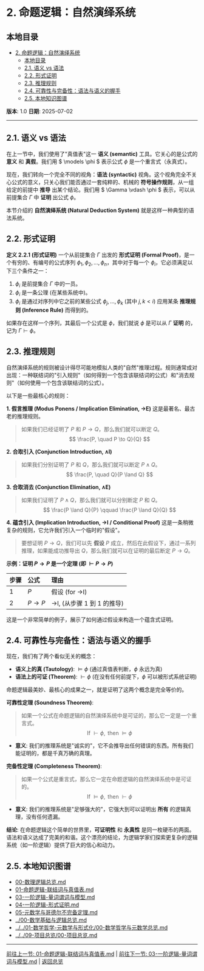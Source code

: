 # 2. 命题逻辑：自然演绎系统

## 本地目录

- [2. 命题逻辑：自然演绎系统](#2-命题逻辑自然演绎系统)
  - [本地目录](#本地目录)
  - [2.1. 语义 vs 语法](#21-语义-vs-语法)
  - [2.2. 形式证明](#22-形式证明)
  - [2.3. 推理规则](#23-推理规则)
  - [2.4. 可靠性与完备性：语法与语义的握手](#24-可靠性与完备性语法与语义的握手)
  - [2.5. 本地知识图谱](#25-本地知识图谱)

**版本**: 1.0
**日期**: 2025-07-02

---

## 2.1. 语义 vs 语法

在上一节中，我们使用了"真值表"这一 **语义 (semantic)** 工具。它关心的是公式的 **意义** 和 **真假**。我们用 $ \models \phi $ 表示公式 $\phi$ 是一个重言式（永真式）。

现在，我们转向一个完全不同的视角：**语法 (syntactic)** 视角。这个视角完全不关心公式的意义，只关心我们能否通过一套纯粹的、机械的 **符号操作规则**，从一组给定的前提中 **推导** 出某个结论。我们用 $ \Gamma \vdash \phi $ 表示，可以从前提集合 $\Gamma$ 中 **证明** 出公式 $\phi$。

本节介绍的 **自然演绎系统 (Natural Deduction System)** 就是这样一种典型的语法系统。

## 2.2. 形式证明

**定义 2.2.1 (形式证明)**
一个从前提集合 $\Gamma$ 出发的 **形式证明 (Formal Proof)**，是一个有穷的、有编号的公式序列 $\phi_1, \phi_2, ..., \phi_n$，其中对于每一个 $\phi_i$，它必须满足以下三个条件之一：

1. $\phi_i$ 是前提集合 $\Gamma$ 中的一员。
2. $\phi_i$ 是一条公理 (在某些系统中)。
3. $\phi_i$ 是通过对序列中它之前的某些公式 $\phi_j, ..., \phi_k$ (其中 $j,k < i$) 应用某条 **推理规则 (Inference Rule)** 而得到的。

如果存在这样一个序列，其最后一个公式是 $\phi$，我们就说 $\phi$ 是可以从 $\Gamma$ **证明** 的，记为 $\Gamma \vdash \phi$。

## 2.3. 推理规则

自然演绎系统的规则被设计得尽可能地模拟人类的"自然"推理过程。规则通常成对出现：一种联结词的"引入规则"（如何得到一个包含该联结词的公式）和"消去规则"（如何使用一个包含该联结词的公式）。

以下是一些最核心的规则：

**1. 假言推理 (Modus Ponens / Implication Elimination, $\to$E)**
这是最著名、最古老的推理规则。
> 如果我们已经证明了 $P$ 和 $P \to Q$，那么我们就可以断定 $Q$。
> $$ \frac{P, \quad P \to Q}{Q} $$

**2. 合取引入 (Conjunction Introduction, $\land$I)**
> 如果我们分别证明了 $P$ 和 $Q$，那么我们就可以断定 $P \land Q$。
> $$ \frac{P, \quad Q}{P \land Q} $$

**3. 合取消去 (Conjunction Elimination, $\land$E)**
> 如果我们证明了 $P \land Q$，那么我们就可以分别断定 $P$ 和 $Q$。
> $$ \frac{P \land Q}{P} \qquad \frac{P \land Q}{Q} $$

**4. 蕴含引入 (Implication Introduction, $\to$I / Conditional Proof)**
这是一条稍微复杂的规则，它允许我们引入一个临时的"假设"。
> 要想证明 $P \to Q$，我们可以先 **假设** $P$ 成立，然后在此假设下，通过一系列推理，如果能成功推导出 $Q$，那么我们就可以在证明的最后断定 $P \to Q$。

**示例：证明 $P \to P$ 是一个定理 (即 $\vdash P \to P$)**

| 步骤 | 公式 | 理由 |
| :--- | :--- | :--- |
| 1 | $P$ | 假设 (for $\to$I) |
| 2 | $P \to P$ | $\to$I, (从步骤 1 到 1 的推导) |

这是一个非常简单的例子，展示了如何通过假设来构造一个蕴含式证明。

## 2.4. 可靠性与完备性：语法与语义的握手

现在，我们有了两个看似无关的概念：

- **语义上的真 (Tautology)**: $\models \phi$ (通过真值表判断，$\phi$ 永远为真)
- **语法上的可证 (Theorem)**: $\vdash \phi$ (在没有任何前提下，$\phi$ 可以被形式系统证明)

命题逻辑最美妙、最核心的成果之一，就是证明了这两个概念是完全等价的。

**可靠性定理 (Soundness Theorem)**:
> 如果一个公式在命题逻辑的自然演绎系统中是可证的，那么它一定是一个重言式。
> $$ \text{If } \vdash \phi, \text{ then } \models \phi $$

- **意义**: 我们的推理系统是"诚实的"，它不会推导出任何错误的东西。所有我们能证明的，都是千真万确的真理。

**完备性定理 (Completeness Theorem)**:
> 如果一个公式是重言式，那么它一定在命题逻辑的自然演绎系统中是可证的。
> $$ \text{If } \models \phi, \text{ then } \vdash \phi $$

- **意义**: 我们的推理系统是"足够强大的"，它强大到可以证明出 **所有** 的逻辑真理，没有任何遗漏。

**结论**: 在命题逻辑这个简单的世界里，**可证明性** 和 **永真性** 是同一枚硬币的两面。语法和语义达成了完美的和谐。这个漂亮的结论，为逻辑学家们探索更复杂的逻辑系统（如一阶逻辑）提供了巨大的信心和动力。

## 2.5. 本地知识图谱

- [00-数理逻辑总览.md](./00-数理逻辑总览.md)
- [01-命题逻辑-联结词与真值表.md](./01-命题逻辑-联结词与真值表.md)
- [03-一阶逻辑-量词谓词与模型.md](./03-一阶逻辑-量词谓词与模型.md)
- [04-一阶逻辑-形式证明.md](./04-一阶逻辑-形式证明.md)
- [05-元数学与哥德尔不完备定理.md](./05-元数学与哥德尔不完备定理.md)
- [../00-数学基础与逻辑总览.md](../00-数学基础与逻辑总览.md)
- [../../01-数学哲学-元数学与形式化/00-数学哲学与元数学总览.md](../../01-数学哲学-元数学与形式化/00-数学哲学与元数学总览.md)
- [../../09-项目总览/00-项目总览.md](../../09-项目总览/00-项目总览.md)

---

[前往上一节: 01-命题逻辑-联结词与真值表.md](./01-命题逻辑-联结词与真值表.md) | [前往下一节: 03-一阶逻辑-量词谓词与模型.md](./03-一阶逻辑-量词谓词与模型.md) | [返回总览](./00-数理逻辑总览.md)

